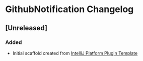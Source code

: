 <!-- Keep a Changelog guide -> https://keepachangelog.com -->

# GithubNotification Changelog

## [Unreleased]
### Added
- Initial scaffold created from [IntelliJ Platform Plugin Template](https://github.com/JetBrains/intellij-platform-plugin-template)
